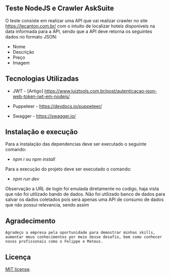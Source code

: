 ## Teste NodeJS e Crawler AskSuite 

O teste consiste em realizar uma API que vai realizar  crawler no site https://lecanton.com.br/ com o intuito de localizar hoteis disponiveis na data informada para a API, sendo que a API deve retorna os seguintes dados no formato JSON:

- Nome
- Descrição
- Preço
- Imagem


## Tecnologias Utilizadas

- JWT - [Artigo] https://www.luiztools.com.br/post/autenticacao-json-web-token-jwt-em-nodejs/

- Puppeteer - https://devdocs.io/puppeteer/

- Swagger - https://swagger.io/

## Instalação e execução 

Para a instalação das dependencias deve ser executado o seguinte comando:

- <i> npm i </i> ou <i>npm install</i>

Para a execução do projeto deve ser executado o comando:

- <i> npm run dev </i> 

Observação a URL de login foi emulada diretamente no codigo, haja vista que não foi utilizado bando de dados. Não foi utilizado banco de dados para salvar os dados coletados pois será apenas uma API de consumo de dados que não possui relevancia, sendo assim 

## Agradecimento

    Agradeço a empresa pela oportunidade para demostrar minhas skills, aumentar meus conhecimentos por meio desse desafio, bem como conhecer novos profissonais como o Felippe e Mateus.


## Licença

[MIT license](https://opensource.org/licenses/MIT).
